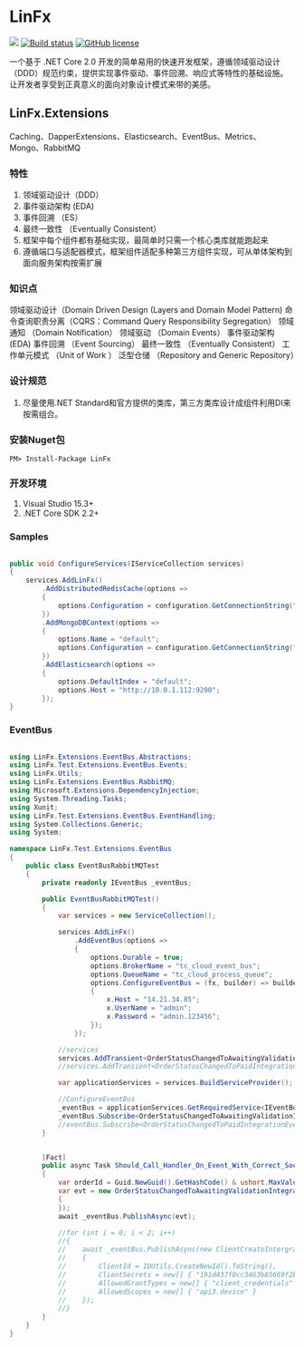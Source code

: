 # LinFx 
[![](https://img.shields.io/badge/.NET%20Core-2.0.0-brightgreen.svg?style=flat-square)](https://www.microsoft.com/net/download/core) 
[![Build status](https://ci.appveyor.com/api/projects/status/33srpo7owl1h3y4e?svg=true)](https://ci.appveyor.com/project/rabbitmq/rabbitmq-dotnet-client)
[![GitHub license](https://img.shields.io/badge/license-MIT-brightgreen.svg?style=flat-square)](https://github.com/linfx/LinFx/blob/master/LICENSE)

一个基于 .NET Core 2.0 开发的简单易用的快速开发框架，遵循领域驱动设计（DDD）规范约束，提供实现事件驱动、事件回溯、响应式等特性的基础设施。让开发者享受到正真意义的面向对象设计模式来带的美感。

## LinFx.Extensions

Caching、DapperExtensions、Elasticsearch、EventBus、Metrics、Mongo、RabbitMQ

### 特性

1. 领域驱动设计（DDD）
2. 事件驱动架构 (EDA)
3. 事件回溯 （ES）
4. 最终一致性 （Eventually Consistent）
6. 框架中每个组件都有基础实现，最简单时只需一个核心类库就能跑起来
7. 遵循端口与适配器模式，框架组件适配多种第三方组件实现，可从单体架构到面向服务架构按需扩展

### 知识点

领域驱动设计（Domain Driven Design (Layers and Domain Model Pattern)
命令查询职责分离（CQRS：Command Query Responsibility Segregation）
领域通知 （Domain Notification）
领域驱动 （Domain Events）
事件驱动架构 (EDA)
事件回溯 （Event Sourcing）
最终一致性 （Eventually Consistent）
工作单元模式 （Unit of Work ）
泛型仓储 （Repository and Generic Repository）

### 设计规范

1. 尽量使用.NET Standard和官方提供的类库，第三方类库设计成组件利用DI来按需组合。

### 安装Nuget包

``` doc
PM> Install-Package LinFx
````

### 开发环境

1. Visual Studio 15.3+
2. .NET Core SDK 2.2+

### Samples

``` cs

public void ConfigureServices(IServiceCollection services)
{
    services.AddLinFx()
        .AddDistributedRedisCache(options =>
        {
            options.Configuration = configuration.GetConnectionString("ReidsConnection");
        })
        .AddMongoDBContext(options =>
        {
            options.Name = "default";
            options.Configuration = configuration.GetConnectionString("MongoConnection");
        })
        .AddElasticsearch(options =>
        {
            options.DefaultIndex = "default";
            options.Host = "http://10.0.1.112:9200";
        });
}

``````

### EventBus

``` cs

using LinFx.Extensions.EventBus.Abstractions;
using LinFx.Test.Extensions.EventBus.Events;
using LinFx.Utils;
using LinFx.Extensions.EventBus.RabbitMQ;
using Microsoft.Extensions.DependencyInjection;
using System.Threading.Tasks;
using Xunit;
using LinFx.Test.Extensions.EventBus.EventHandling;
using System.Collections.Generic;
using System;

namespace LinFx.Test.Extensions.EventBus
{
    public class EventBusRabbitMQTest
    {
        private readonly IEventBus _eventBus;

        public EventBusRabbitMQTest()
        {
            var services = new ServiceCollection();

            services.AddLinFx()
                .AddEventBus(options =>
                {
                    options.Durable = true;
                    options.BrokerName = "tc_cloud_event_bus";
                    options.QueueName = "tc_cloud_process_queue";
                    options.ConfigureEventBus = (fx, builder) => builder.UseRabbitMQ(fx, x =>
                    {
                        x.Host = "14.21.34.85";
                        x.UserName = "admin";
                        x.Password = "admin.123456";
                    });
                });

            //services
            services.AddTransient<OrderStatusChangedToAwaitingValidationIntegrationEventHandler>();
            //services.AddTransient<OrderStatusChangedToPaidIntegrationEventHandler>();

            var applicationServices = services.BuildServiceProvider();

            //ConfigureEventBus
            _eventBus = applicationServices.GetRequiredService<IEventBus>();
            _eventBus.Subscribe<OrderStatusChangedToAwaitingValidationIntegrationEvent, OrderStatusChangedToAwaitingValidationIntegrationEventHandler>();
            //eventBus.Subscribe<OrderStatusChangedToPaidIntegrationEvent, OrderStatusChangedToPaidIntegrationEventHandler>();
        }


        [Fact]
        public async Task Should_Call_Handler_On_Event_With_Correct_SourceAsync()
        {
            var orderId = Guid.NewGuid().GetHashCode() & ushort.MaxValue;
            var evt = new OrderStatusChangedToAwaitingValidationIntegrationEvent(orderId, new List<OrderStockItem>
            {
            });
            await _eventBus.PublishAsync(evt);

            //for (int i = 0; i < 2; i++)
            //{
            //    await _eventBus.PublishAsync(new ClientCreateIntergrationEvent
            //    {
            //        ClientId = IDUtils.CreateNewId().ToString(),
            //        ClientSecrets = new[] { "191d437f0cc3463b85669f2b570cdc21" },
            //        AllowedGrantTypes = new[] { "client_credentials" },
            //        AllowedScopes = new[] { "api3.device" }
            //    });
            //}
        }
    }
}

```